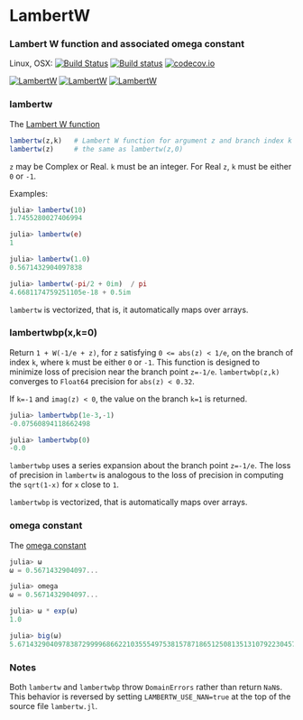 # LambertW
### Lambert W function and associated omega constant

Linux, OSX: [![Build Status](https://travis-ci.org/jlapeyre/LambertW.jl.svg)](https://travis-ci.org/jlapeyre/LambertW.jl)
[![Build status](https://ci.appveyor.com/api/projects/status/2sfomjwl29k6y6oy)](https://ci.appveyor.com/project/staticfloat/json-jl)
[![codecov.io](http://codecov.io/github/Jlapeyre/LambertW.jl/coverage.svg?branch=master)](http://codecov.io/github/Jlapeyre/LambertW.jl?branch=master)

[![LambertW](http://pkg.julialang.org/badges/LambertW_0.4.svg)](http://pkg.julialang.org/?pkg=LambertW&ver=0.4)
[![LambertW](http://pkg.julialang.org/badges/LambertW_0.5.svg)](http://pkg.julialang.org/?pkg=LambertW&ver=0.5)
[![LambertW](http://pkg.julialang.org/badges/LambertW_0.6.svg)](http://pkg.julialang.org/?pkg=LambertW&ver=0.6)

### lambertw

The [Lambert W function](http://en.wikipedia.org/wiki/Lambert_W_function)

```julia
lambertw(z,k)   # Lambert W function for argument z and branch index k
lambertw(z)     # the same as lambertw(z,0)
```

`z` may be Complex or Real. `k` must be an integer. For Real
`z`, `k` must be either `0` or `-1`.

Examples:

```julia
julia> lambertw(10)
1.7455280027406994

julia> lambertw(e)
1

julia> lambertw(1.0)
0.5671432904097838

julia> lambertw(-pi/2 + 0im)  / pi
4.6681174759251105e-18 + 0.5im
```

`lambertw` is vectorized, that is, it automatically maps over arrays.

### lambertwbp(x,k=0)

Return `1 + W(-1/e + z)`, for `z` satisfying `0 <= abs(z) < 1/e`,
on the branch of index `k`, where `k` must be either `0` or `-1`. This
function is designed to minimize loss of precision near the branch point `z=-1/e`.
`lambertwbp(z,k)` converges to `Float64` precision for `abs(z) < 0.32`.

If `k=-1` and `imag(z) < 0`, the value on the branch `k=1` is returned.

```julia
julia> lambertwbp(1e-3,-1)
-0.07560894118662498

julia> lambertwbp(0)
-0.0
```

`lambertwbp` uses a series expansion about the branch point `z=-1/e`.
The loss of precision in `lambertw` is analogous to the loss of precision
in computing the `sqrt(1-x)` for `x` close to `1`.

`lambertwbp` is vectorized, that is automatically maps over arrays.

### omega constant

The [omega constant](http://en.wikipedia.org/wiki/Omega_constant)

```julia
julia> ω
ω = 0.5671432904097...

julia> omega
ω = 0.5671432904097...

julia> ω * exp(ω)
1.0

julia> big(ω)
5.67143290409783872999968662210355549753815787186512508135131079223045793086683e-01 with 256 bits of precision
```

### Notes

Both `lambertw` and `lambertwbp` throw `DomainErrors` rather than return `NaN`s.
This behavior is reversed by setting `LAMBERTW_USE_NAN=true` at the top of
the source file `lambertw.jl`.
 
<!--  LocalWords:  lambertw jacobisymbol julia ulia im eval LambertW
 -->
<!--  LocalWords:  lambertwbp lambertwm NaN bitstype Combinatorics
 -->
<!--  LocalWords:  BigInt imag sqrt
 -->
